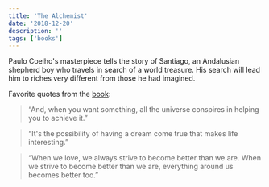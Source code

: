```yaml
---
title: 'The Alchemist'
date: '2018-12-20'
description: ''
tags: ['books']
---
```


Paulo Coelho's masterpiece tells the story of Santiago, an Andalusian shepherd boy who travels in search of a world treasure. His search will lead him to riches very different from those he had imagined.

Favorite quotes from the [book](https://lesen.amazon.de/kp/embed?asin=B00U6SFUSS&preview=newtab&linkCode=kpe&ref_=cm_sw_r_kb_dp_K6HXR3PGV8FNS38KPPPP):

> “And, when you want something, all the universe conspires in helping you to achieve it.”

> “It's the possibility of having a dream come true that makes life interesting.”

> “When we love, we always strive to become better than we are. When we strive to become better than we are, everything around us becomes better too.”
